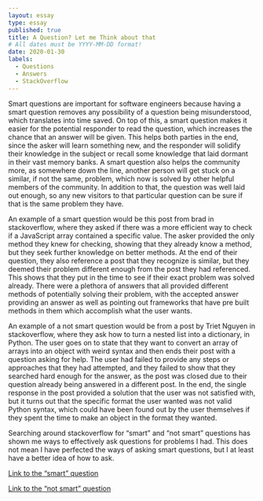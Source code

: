```yaml
---
layout: essay
type: essay
published: true
title: A Question? Let me Think about that
# All dates must be YYYY-MM-DD format!
date: 2020-01-30
labels:
  - Questions
  - Answers
  - StackOverflow
---
```


Smart questions are important for software engineers because having a smart question removes any possibility of a question being misunderstood, which translates into time saved. On top of this, a smart question makes it easier for the potential responder to read the question, which increases the chance that an answer will be given. This helps both parties in the end, since the asker will learn something new, and the responder will solidify their knowledge in the subject or recall some knowledge that laid dormant in their vast memory banks. A smart question also helps the community more, as somewhere down the line, another person will get stuck on a similar, if not the same, problem, which now is solved by other helpful members of the community. In addition to that, the question was well laid out enough, so any new visitors to that particular question can be sure if that is the same problem they have.

An example of a smart question would be this post from brad in stackoverflow, where they asked if there was a more efficient way to check if a JavaScript array contained a specific value. The asker provided the only method they knew for checking, showing that they already know a method, but they seek further knowledge on better methods. At the end of their question, they also reference a post that they recognize is similar, but they deemed their problem different enough from the post they had referenced. This shows that they put in the time to see if their exact problem was solved already. There were a plethora of answers that all provided different methods of potentially solving their problem, with the accepted answer providing an answer as well as pointing out frameworks that have pre built methods in them which accomplish what the user wants.

An example of a not smart question would be from a post by Triet Nguyen in stackoverflow, where they ask how to turn a nested list into a dictionary, in Python. The user goes on to state that they want to convert an array of arrays into an object with weird syntax and then ends their post with a question asking for help. The user had failed to provide any steps or approaches that they had attempted, and they failed to show that they searched hard enough for the answer, as the post was closed due to their question already being answered in a different post. In the end, the single response in the post provided a solution that the user was not satisfied with, but it turns out that the specific format the user wanted was not valid Python syntax, which could have been found out by the user themselves if they spent the time to make an object in the format they wanted.

Searching around stackoverflow for “smart” and “not smart” questions has shown me ways to effectively ask questions for problems I had. This does not mean I have perfected the ways of asking smart questions, but I at least have a better idea of how to ask.

<a href="https://stackoverflow.com/questions/237104/how-do-i-check-if-an-array-includes-a-value-in-javascript" target="_blank" rel="noreferrer">Link to the “smart” question</a>

<a href="https://stackoverflow.com/questions/59997831/python-turn-nested-list-to-dictionary" target="_blank" rel="noreferrer">Link to the “not smart” question</a>

